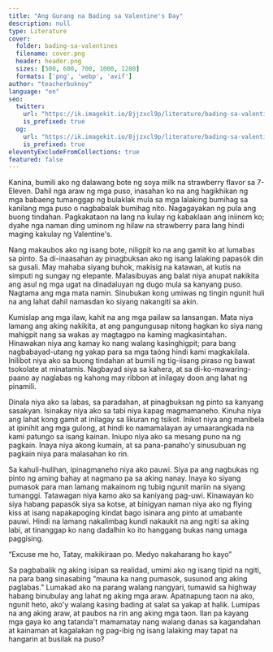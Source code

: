 ```yaml
---
title: "Ang Gurang na Bading sa Valentine's Day"
description: null
type: Literature
cover:
  folder: bading-sa-valentines
  filename: cover.png
  header: header.png
  sizes: [500, 600, 700, 1000, 1280]
  formats: ['png', 'webp', 'avif']
author: "teacherbuknoy"
language: "en"
seo:
  twitter:
    url: "https://ik.imagekit.io/8jjzxcl9p/literature/bading-sa-valentines/twitter.png"
    is_prefixed: true
  og:
    url: "https://ik.imagekit.io/8jjzxcl9p/literature/bading-sa-valentines/og.png"
    is_prefixed: true
eleventyExcludeFromCollections: true
featured: false
---
```


Kanina, bumili ako ng dalawang bote ng soya milk na strawberry flavor sa 7-Eleven. Dahil nga araw ng mga puso, inasahan ko na ang hagikhikan ng mga babaeng tumanggap ng bulaklak mula sa mga lalaking bumihag sa kanilang mga puso o nagbabalak bumihag nito. Nagagayakan ng pula ang buong tindahan. Pagkakataon na lang na kulay ng kabaklaan ang iniinom ko; dyahe nga naman ding uminom ng hilaw na strawberry para lang hindi maging kakulay ng Valentine's.

Nang makaubos ako ng isang bote, niligpit ko na ang gamit ko at lumabas sa pinto. Sa di-inaasahan ay pinagbuksan ako ng isang lalaking papasók din sa gusali. May mahaba siyang buhok, makisig na katawan, at kutis na simputi ng sungay ng elepante. Malasibuyas ang balat niya anupat nakikita ang asul ng mga ugat na dinadaluyan ng dugo mula sa kanyang puso. Nagtama ang mga mata namin. Sinubukan kong umiwas ng tingin ngunit huli na ang lahat dahil namasdan ko siyang nakangiti sa akin.

Kumislap ang mga ilaw, kahit na ang mga pailaw sa lansangan. Mata niya lamang ang aking nakikita, at ang pangungusap nitong hagkan ko siya nang mahigpit nang sa wakas ay magtagpo na kaming magkasintahan. Hinawakan niya ang kamay ko nang walang kasinghigpit; para bang nagbabayad-utang ng yakap para sa mga taóng hindi kami magkakilala. Inilibot niya ako sa buong tindahan at bumili ng tig-iisang piraso ng bawat tsokolate at minatamis. Nagbayad siya sa kahera, at sa di-ko-mawaring-paano ay naglabas ng kahong may ribbon at inilagay doon ang lahat ng pinamili.

Dinala niya ako sa labas, sa paradahan, at pinagbuksan ng pinto sa kanyang sasakyan. Isinakay niya ako sa tabi niya kapag magmamaneho. Kinuha niya ang lahat kong gamit at inilagay sa likuran ng tsikot. Inikot niya ang manibela at ipinihit ang mga gulong, at hindi ko namamalayan ay umaarangkada na kami patungo sa isang kainan. Iniupo niya ako sa mesang puno na ng pagkain. Inaya niya akong kumain, at sa pana-panaho'y sinusubuan ng pagkain niya para malasahan ko rin.

Sa kahuli-hulihan, ipinagmaneho niya ako pauwi. Siya pa ang nagbukas ng pinto ng aming bahay at nagmano pa sa aking nanay. Inaya ko siyang pumasok para man lamang makainom ng tubig ngunit mariin na siyang tumanggi. Tatawagan niya kamo ako sa kaniyang pag-uwi. Kinawayan ko siya habang papasók siya sa kotse, at binigyan naman niya ako ng flying kiss at isang napakapoging kindat bago isinara ang pinto at umabante pauwi. Hindi na lamang nakalimbag kundi nakaukit na ang ngiti sa aking labi, at tinanggap ko nang dadalhin ko ito hanggang bukas nang umaga paggising.

“Excuse me ho, Tatay, makikiraan po. Medyo nakaharang ho kayo”

Sa pagbabalik ng aking isipan sa realidad, umimi ako ng isang tipid na ngiti, na para bang sinasabing “mauna ka nang pumasok, susunod ang aking paglabas.” Lumakad ako na parang walang nangyari, tumawid sa highway habang binubulay ang lahat ng aking mga araw. Apatnapung taon na ako, ngunit heto, ako'y walang kasing bading at salat sa yakap at halik. Lumipas na ang aking araw, at paubos na rin ang aking mga taon. Ilan pa kayang mga gaya ko ang tatanda't mamamatay nang walang danas sa kagandahan at kainaman at kagalakan ng pag-ibig ng isang lalaking may tapat na hangarin at busilak na puso?